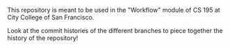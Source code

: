 This repository is meant to be used in the "Workflow" module of CS 195 at City College of San Francisco.

Look at the commit histories of the different branches to piece together the history of the repository!
